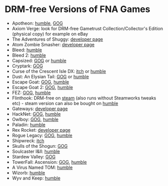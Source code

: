 DRM-free Versions of FNA Games
=================================

* Apotheon: [humble](https://www.humblebundle.com/store/apotheon), [GOG](https://www.gog.com/game/apotheon)
* Axiom Verge: look for DRM-free Gametrust Collection/Collector's Edition (physical copy) for example on eBay
* The Adventures of Shuggy: [developer page](http://www.smudgedcat.com/shuggy.htm)
* Atom Zombie Smasher: [developer page](http://blendogames.com/atomzombiesmasher/buy.htm)
* Bleed: [humble](https://www.humblebundle.com/store/bleed)
* Bleed 2: [humble](https://www.humblebundle.com/store/bleed-2)
* Capsized: [GOG](https://www.gog.com/game/capsized) or [humble](https://www.humblebundle.com/store/capsized)
* Cryptark: [GOG](https://www.gog.com/game/cryptark)
* Curse of the Crescent Isle DX: [itch](https://1amowery.itch.io/curse-of-the-crescent-isle-dx) or [humble](https://www.humblebundle.com/store/curse-of-the-crescent-isle-dx)
* Dust: An Elysian Tail: [GOG](https://www.gog.com/game/dust_an_elysian_tail) or [humble](https://www.humblebundle.com/store/dust-an-elysian-tail)
* Escape Goat: [GOG](https://www.gog.com/game/escape_goat), [humble](https://www.humblebundle.com/store/escape-goat)
* Escape Goat 2: [GOG](https://www.gog.com/game/escape_goat_2), [humble](https://www.humblebundle.com/store/escape-goat-2)
* FEZ: [GOG](https://www.gog.com/game/fez), [humble](https://www.humblebundle.com/store/fez)
* Flinthook: DRM-free on [steam](http://store.steampowered.com/app/401710/Flinthook/) (also runs without Steamworks tweaks etc) - steam version can also be bought on [humble](https://www.humblebundle.com/store/flinthook)
* Gateways: [developer page](http://www.smudgedcat.com/gateways.htm)
* HackNet: [GOG](https://www.gog.com/game/hacknet), [humble](https://www.humblebundle.com/store/hacknet)
* Owlboy: [GOG](https://www.gog.com/game/owlboy), [humble](https://www.humblebundle.com/store/owlboy)
* Paladin: [humble](https://www.humblebundle.com/store/paladin)
* Rex Rocket: [developer page](http://castlepixel.com/rexrocket/)
* Rogue Legacy: [GOG](https://www.gog.com/game/rogue_legacy), [humble](https://www.humblebundle.com/store/rogue-legacy)
* Shipwreck: [itch](https://brushfiregames.itch.io/shipwreck/)
* Skulls of the Shogun: [GOG](https://www.gog.com/game/skulls_of_the_shogun)
* Soulcaster I&II: [humble](https://www.humblebundle.com/store/soulcaster-book-i-ii)
* Stardew Valley: [GOG](https://www.gog.com/game/stardew_valley)
* TowerFall: Ascension: [GOG](https://www.gog.com/game/towerfall_ascension), [humble](https://www.humblebundle.com/store/towerfall-ascension)
* A Virus Named TOM: [humble](https://www.humblebundle.com/store/a-virus-named-tom)
* Wizorb: [humble](https://www.humblebundle.com/store/wizorb)
* Wyv and Keep: [humble](https://www.humblebundle.com/store/wyv-and-keep-the-temple-of-the-lost-idol)
